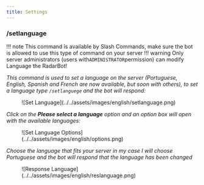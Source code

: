 ```yaml
---
title: Settings
---
```

### /setlanguage


!!! note
    This command is available by Slash Commands, make sure the bot is allowed to use this type of command on your server
!!! warning
    Only server administrators (users with`ADMINISTRATOR`permission) can modify Language the RadarBot!


*This command is used to set a language on the server (Portuguese, English, Spanish and French are now available, but soon with others), to set a language type ``/setlanguege`` and the bot will respond:*
<figure markdown>
![Set Language](../../assets/images/english/setlanguage.png)
</figure>

*Click on the **Please select a language** option and an option box will open with the available languages:*
<figure markdown>
![Set Language Options](../../assets/images/english/options.png)
</figure>

*Choose the language that fits your server in my case I will choose Portuguese and the bot will respond that the language has been changed*
<figure markdown>
![Response Language](../../assets/images/english/reslanguage.png)
</figure>